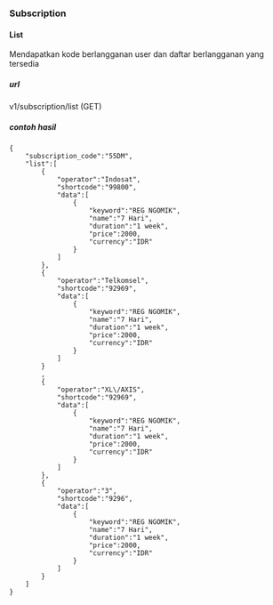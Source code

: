### Subscription


#### List
Mendapatkan kode berlangganan user dan daftar berlangganan yang tersedia

##### url
v1/subscription/list (GET)

##### contoh hasil

    {
        "subscription_code":"55DM",
        "list":[
            {
                "operator":"Indosat",
                "shortcode":"99800",
                "data":[
                    {
                        "keyword":"REG NGOMIK",
                        "name":"7 Hari",
                        "duration":"1 week",
                        "price":2000,
                        "currency":"IDR"
                    }
                ]
            },
            {
                "operator":"Telkomsel",
                "shortcode":"92969",
                "data":[
                    {
                        "keyword":"REG NGOMIK",
                        "name":"7 Hari",
                        "duration":"1 week",
                        "price":2000,
                        "currency":"IDR"
                    }
                ]
            }
            ,
            {
                "operator":"XL\/AXIS",
                "shortcode":"92969",
                "data":[
                    {
                        "keyword":"REG NGOMIK",
                        "name":"7 Hari",
                        "duration":"1 week",
                        "price":2000,
                        "currency":"IDR"
                    }
                ]
            },
            {
                "operator":"3",
                "shortcode":"9296",
                "data":[
                    {
                        "keyword":"REG NGOMIK",
                        "name":"7 Hari",
                        "duration":"1 week",
                        "price":2000,
                        "currency":"IDR"
                    }
                ]
            }
        ]
    }